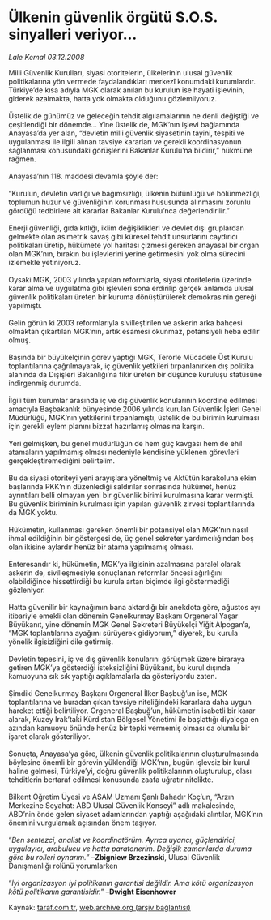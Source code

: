 # Ülkenin güvenlik örgütü S.O.S. sinyalleri veriyor...

*Lale Kemal 03.12.2008*

<div class="yazi">Milli Güvenlik Kurulları, siyasi otoritelerin, ülkelerinin ulusal güvenlik politikalarına yön vermede faydalandıkları merkezî konumdaki kurumlardır. Türkiye’de kısa adıyla MGK olarak anılan bu kurulun ise hayati işlevinin, giderek azalmakta, hatta yok olmakta olduğunu gözlemliyoruz. <br/><br/>Üstelik de günümüz ve geleceğin tehdit algılamalarının ne denli değiştiği ve çeşitlendiği bir dönemde... Yine üstelik de, MGK’nın işlevi bağlamında Anayasa’da yer alan, “devletin milli güvenlik siyasetinin tayini, tespiti ve uygulanması ile ilgili alınan tavsiye kararları ve gerekli koordinasyonun sağlanması konusundaki görüşlerini Bakanlar Kurulu’na bildirir,” hükmüne rağmen. <br/><br/>Anayasa’nın 118. maddesi devamla şöyle der: <br/><br/>“Kurulun, devletin varlığı ve bağımsızlığı, ülkenin bütünlüğü ve bölünmezliği, toplumun huzur ve güvenliğinin korunması hususunda alınmasını zorunlu gördüğü tedbirlere ait kararlar Bakanlar Kurulu’nca değerlendirilir.” <br/><br/>Enerji güvenliği, gıda kıtlığı, iklim değişiklikleri ve devlet dışı gruplardan gelmekte olan asimetrik savaş gibi küresel tehdit unsurlarını caydırıcı politikaları üretip, hükümete yol haritası çizmesi gereken anayasal bir organ olan MGK’nın, bırakın bu işlevlerini yerine getirmesini yok olma sürecini izlemekle yetiniyoruz. <br/><br/>Oysaki MGK, 2003 yılında yapılan reformlarla, siyasi otoritelerin üzerinde karar alma ve uygulatma gibi işlevleri sona erdirilip gerçek anlamda ulusal güvenlik politikaları üreten bir kuruma dönüştürülerek demokrasinin gereği yapılmıştı. <br/><br/>Gelin görün ki 2003 reformlarıyla sivilleştirilen ve askerin arka bahçesi olmaktan çıkartılan MGK’nın, artık esamesi okunmaz, potansiyeli heba edilir olmuş. <br/><br/>Başında bir büyükelçinin görev yaptığı MGK, Terörle Mücadele Üst Kurulu toplantılarına çağrılmayarak, iç güvenlik yetkileri tırpanlanırken dış politika alanında da Dışişleri Bakanlığı’na fikir üreten bir düşünce kuruluşu statüsüne indirgenmiş durumda.<br/><br/>İlgili tüm kurumlar arasında iç ve dış güvenlik konularının koordine edilmesi amacıyla Başbakanlık bünyesinde 2006 yılında kurulan Güvenlik İşleri Genel Müdürlüğü, MGK’nın yetkilerini tırpanlamıştı, üstelik de bu birimin kurulması için gerekli eylem planını bizzat hazırlamış olmasına karşın. <br/><br/>Yeri gelmişken, bu genel müdürlüğün de hem güç kavgası hem de ehil atamaların yapılmamış olması nedeniyle kendisine yüklenen görevleri gerçekleştiremediğini belirtelim. <br/><br/>Bu da siyasi otoriteyi yeni arayışlara yöneltmiş ve Aktütün karakoluna ekim başlarında PKK’nın düzenlediği saldırılar sonrasında hükümet, henüz ayrıntıları belli olmayan yeni bir güvenlik birimi kurulmasına karar vermişti. Bu güvenlik biriminin kurulması için yapılan güvenlik zirvesi toplantılarında da MGK yoktu. <br/><br/>Hükümetin, kullanması gereken önemli bir potansiyel olan MGK’nın nasıl ihmal edildiğinin bir göstergesi de, üç genel sekreter yardımcılığından boş olan ikisine aylardır henüz bir atama yapılmamış olması. <br/><br/>Enteresandır ki, hükümetin, MGK’ya ilgisinin azalmasına paralel olarak askerin de, sivilleşmesiyle sonuçlanan reformlar öncesi ağırlığını olabildiğince hissettirdiği bu kurula artan biçimde ilgi göstermediği gözleniyor. <br/><br/>Hatta güvenilir bir kaynağımın bana aktardığı bir anekdota göre, ağustos ayı itibariyle emekli olan dönemin Genelkurmay Başkanı Orgeneral Yaşar Büyükanıt, yine dönemin MGK Genel Sekreteri Büyükelçi Yiğit Alpogan’a, “MGK toplantılarına ayağımı sürüyerek gidiyorum,” diyerek, bu kurula yönelik ilgisizliğini dile getirmiş. <br/><br/>Devletin tepesini, iç ve dış güvenlik konularını görüşmek üzere biraraya getiren MGK’ya gösterdiği isteksizliğini Büyükanıt, bu kurul dışında kamuoyuna sık sık yaptığı açıklamalarla da gösteriyordu zaten. <br/><br/>Şimdiki Genelkurmay Başkanı Orgeneral İlker Başbuğ’un ise, MGK toplantılarına ve buradan çıkan tavsiye niteliğindeki kararlara daha uygun hareket ettiği belirtiliyor. Orgeneral Başbuğ’un, hükümetin isabetli bir karar alarak, Kuzey Irak’taki Kürdistan Bölgesel Yönetimi ile başlattığı diyaloga en azından kamuoyu önünde henüz bir tepki vermemiş olması da olumlu bir işaret olarak gösteriliyor. <br/><br/>Sonuçta, Anayasa’ya göre, ülkenin güvenlik politikalarının oluşturulmasında böylesine önemli bir görevin yüklendiği MGK’nın, bugün işlevsiz bir kurul haline gelmesi, Türkiye’yi, doğru güvenlik politikalarının oluşturulup, olası tehditlerin bertaraf edilmesi konusunda zaafa uğratır nitelikte. <br/><br/>Bilkent Öğretim Üyesi ve ASAM Uzmanı Şanlı Bahadır Koç’un, “Arzın Merkezine Seyahat: ABD Ulusal Güvenlik Konseyi” adlı makalesinde, ABD’nin önde gelen siyaset adamlarından yaptığı aşağıdaki alıntılar, MGK’nın önemini vurgulamak açısından önem taşıyor. <br/><br/>“<i>Ben sentezci, analist ve koordinatörüm. Ayrıca uyarıcı, güçlendirici, uygulayıcı,</i> <i>arabulucu ve hatta paratonerim. Değişik zamanlarda duruma göre bu rolleri oynarım.” </i>–<b>Zbigniew Brzezinski</b>, Ulusal Güvenlik Danışmanlığı rolünü yorumlarken <br/><br/>“<i>İyi organizasyon iyi politikanın garantisi değildir. Ama kötü organizasyon kötü politikanın garantisidir.</i>” –<b>Dwight Eisenhower</b>
</div>

Kaynak: [taraf.com.tr](http://www.taraf.com.tr/lale-kemal/makale-ulkenin-guvenlik-orgutu-s-o-s-sinyalleri-veriyor.htm), [web.archive.org (arşiv bağlantısı)](http://web.archive.org/web/20130816054040/http://www.taraf.com.tr/lale-kemal/makale-ulkenin-guvenlik-orgutu-s-o-s-sinyalleri-veriyor.htm)
